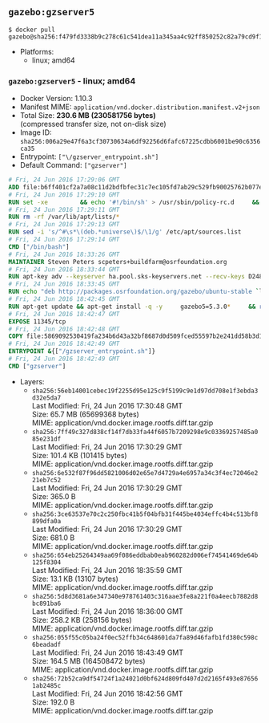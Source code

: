 ## `gazebo:gzserver5`

```console
$ docker pull gazebo@sha256:f479fd3338b9c278c61c541dea11a345aa4c92ff850252c82a79cd9f1ea7ae57
```

-	Platforms:
	-	linux; amd64

### `gazebo:gzserver5` - linux; amd64

-	Docker Version: 1.10.3
-	Manifest MIME: `application/vnd.docker.distribution.manifest.v2+json`
-	Total Size: **230.6 MB (230581756 bytes)**  
	(compressed transfer size, not on-disk size)
-	Image ID: `sha256:006a29e47f6a3cf30730634a6df92256d6fafc67225cdbb6001be90c6356ca35`
-	Entrypoint: `["\/gzserver_entrypoint.sh"]`
-	Default Command: `["gzserver"]`

```dockerfile
# Fri, 24 Jun 2016 17:29:06 GMT
ADD file:b6ff401cf2a7a08c11d2bdfbfec31c7ec105fd7ab29c529fb90025762b077e2c in /
# Fri, 24 Jun 2016 17:29:10 GMT
RUN set -xe 		&& echo '#!/bin/sh' > /usr/sbin/policy-rc.d 	&& echo 'exit 101' >> /usr/sbin/policy-rc.d 	&& chmod +x /usr/sbin/policy-rc.d 		&& dpkg-divert --local --rename --add /sbin/initctl 	&& cp -a /usr/sbin/policy-rc.d /sbin/initctl 	&& sed -i 's/^exit.*/exit 0/' /sbin/initctl 		&& echo 'force-unsafe-io' > /etc/dpkg/dpkg.cfg.d/docker-apt-speedup 		&& echo 'DPkg::Post-Invoke { "rm -f /var/cache/apt/archives/*.deb /var/cache/apt/archives/partial/*.deb /var/cache/apt/*.bin || true"; };' > /etc/apt/apt.conf.d/docker-clean 	&& echo 'APT::Update::Post-Invoke { "rm -f /var/cache/apt/archives/*.deb /var/cache/apt/archives/partial/*.deb /var/cache/apt/*.bin || true"; };' >> /etc/apt/apt.conf.d/docker-clean 	&& echo 'Dir::Cache::pkgcache ""; Dir::Cache::srcpkgcache "";' >> /etc/apt/apt.conf.d/docker-clean 		&& echo 'Acquire::Languages "none";' > /etc/apt/apt.conf.d/docker-no-languages 		&& echo 'Acquire::GzipIndexes "true"; Acquire::CompressionTypes::Order:: "gz";' > /etc/apt/apt.conf.d/docker-gzip-indexes
# Fri, 24 Jun 2016 17:29:11 GMT
RUN rm -rf /var/lib/apt/lists/*
# Fri, 24 Jun 2016 17:29:13 GMT
RUN sed -i 's/^#\s*\(deb.*universe\)$/\1/g' /etc/apt/sources.list
# Fri, 24 Jun 2016 17:29:14 GMT
CMD ["/bin/bash"]
# Fri, 24 Jun 2016 18:33:26 GMT
MAINTAINER Steven Peters scpeters+buildfarm@osrfoundation.org
# Fri, 24 Jun 2016 18:33:44 GMT
RUN apt-key adv --keyserver ha.pool.sks-keyservers.net --recv-keys D2486D2DD83DB69272AFE98867170598AF249743
# Fri, 24 Jun 2016 18:33:45 GMT
RUN echo "deb http://packages.osrfoundation.org/gazebo/ubuntu-stable `lsb_release -cs` main" > /etc/apt/sources.list.d/gazebo-latest.list
# Fri, 24 Jun 2016 18:42:45 GMT
RUN apt-get update && apt-get install -q -y     gazebo5=5.3.0*     && rm -rf /var/lib/apt/lists/*
# Fri, 24 Jun 2016 18:42:47 GMT
EXPOSE 11345/tcp
# Fri, 24 Jun 2016 18:42:48 GMT
COPY file:5869092530419fa234b6d43a32bf8687d0d509fced55597b2e241dd58b3d1335 in /
# Fri, 24 Jun 2016 18:42:49 GMT
ENTRYPOINT &{["/gzserver_entrypoint.sh"]}
# Fri, 24 Jun 2016 18:42:49 GMT
CMD ["gzserver"]
```

-	Layers:
	-	`sha256:56eb14001cebec19f2255d95e125c9f5199c9e1d97dd708e1f3ebda3d32e5da7`  
		Last Modified: Fri, 24 Jun 2016 17:30:48 GMT  
		Size: 65.7 MB (65699368 bytes)  
		MIME: application/vnd.docker.image.rootfs.diff.tar.gzip
	-	`sha256:7ff49c327d838cf14f7db33fa44f6057b7209298e9c03369257485a085e231df`  
		Last Modified: Fri, 24 Jun 2016 17:30:29 GMT  
		Size: 101.4 KB (101415 bytes)  
		MIME: application/vnd.docker.image.rootfs.diff.tar.gzip
	-	`sha256:6e532f87f96dd5821006d02e65e7d4729a4e6957a34c3f4ec72046e221eb7c52`  
		Last Modified: Fri, 24 Jun 2016 17:30:29 GMT  
		Size: 365.0 B  
		MIME: application/vnd.docker.image.rootfs.diff.tar.gzip
	-	`sha256:3ce63537e70c2c250fbc41b5f04bfb31f445be4034effc4b4c513bf8899dfa0a`  
		Last Modified: Fri, 24 Jun 2016 17:30:29 GMT  
		Size: 681.0 B  
		MIME: application/vnd.docker.image.rootfs.diff.tar.gzip
	-	`sha256:654eb25264349aa69f086eddbab0eab960282d006ef74541469de64b125f8304`  
		Last Modified: Fri, 24 Jun 2016 18:35:59 GMT  
		Size: 13.1 KB (13107 bytes)  
		MIME: application/vnd.docker.image.rootfs.diff.tar.gzip
	-	`sha256:5d8d3681a6e347340e978761403c316aae3fe8a221f0a4eecb7882d8bc891ba6`  
		Last Modified: Fri, 24 Jun 2016 18:36:00 GMT  
		Size: 258.2 KB (258156 bytes)  
		MIME: application/vnd.docker.image.rootfs.diff.tar.gzip
	-	`sha256:055f55c05ba24f0ec52ffb34c648601da7fa89d46fafb1fd380c598c6beadadf`  
		Last Modified: Fri, 24 Jun 2016 18:43:49 GMT  
		Size: 164.5 MB (164508472 bytes)  
		MIME: application/vnd.docker.image.rootfs.diff.tar.gzip
	-	`sha256:72b52ca9df54724f1a24021d0bf624d809fd407d2d2165f493e876561ab2485c`  
		Last Modified: Fri, 24 Jun 2016 18:42:56 GMT  
		Size: 192.0 B  
		MIME: application/vnd.docker.image.rootfs.diff.tar.gzip
